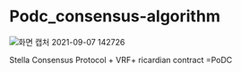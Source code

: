 
# Podc_consensus-algorithm
![화면 캡처 2021-09-07 142726](https://user-images.githubusercontent.com/71119800/132289099-b5ca1c6e-dccd-40de-9c83-a060bd07fcae.jpg)


Stella Consensus Protocol + VRF+ ricardian contract =PoDC
